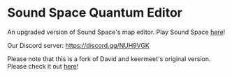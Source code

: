 # Sound Space Quantum Editor
An upgraded version of Sound Space's map editor.
Play Sound Space [here](https://www.roblox.com/games/2677609345/Sound-Space)!

Our Discord server: https://discord.gg/NUH9VGK

Please note that this is a fork of David and keermeet's original version. Please check it out [here](https://github.com/David20122/Sound-Space-Quantum-Editor)!
